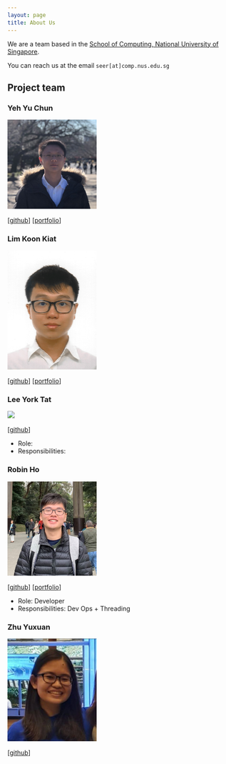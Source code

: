 ```yaml
---
layout: page
title: About Us
---
```


We are a team based in the [School of Computing, National University of Singapore](http://www.comp.nus.edu.sg).

You can reach us at the email `seer[at]comp.nus.edu.sg`

## Project team

### Yeh Yu Chun

<img src="images/peter-yeh.png" width="200px">

[[github](https://github.com/peter-yeh)]
[[portfolio](team/peter-yeh.md)]


### Lim Koon Kiat

<img src="images/limkoonkiat.png" width="200px">

[[github](http://github.com/limkoonkiat)]
[[portfolio](team/limkoonkiat.md)]

### Lee York Tat

<img src="images/leeyorktat.png" width="200px">

[[github](http://github.com/leeyorktat)]

* Role:
* Responsibilities:

### Robin Ho

<img src="images/robinho98.png" width="200px">

[[github](http://github.com/robinho98)]
[[portfolio](team/robinho98.md)]

* Role: Developer
* Responsibilities: Dev Ops + Threading

### Zhu Yuxuan

<img src="images/yuxuanxc.png" width="200px">

[[github](http://github.com/yuxuanxc)]
